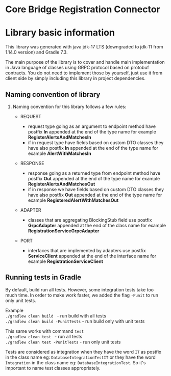 # Core Bridge Registration Connector

# Library basic information

This library was generated with java jdk-17 LTS (downgraded to jdk-11 from 1.14.0 version) and Gradle 7.3.

The main purpose of the library is to cover and handle main implementation in Java language of
classes using GRPC protocol based on protobuf contracts. You do not need to implement those by
yourself, just use it from client side by simply including this library in project dependencies.

## Naming convention of library

1. Naming convention for this library follows a few rules:

    - REQUEST
        - request type going as an argument to endpoint method have postfix **In** appended at the
          end of the type name for example **RegisterAlertsAndMatchesIn**
        - if in request type have fields based on custom DTO classes they have also postfix
          **In** appended at the end of the type name for example **AlertWithMatchesIn**

    - RESPONSE
        - response going as a returned type from endpoint method have postfix **Out** appended at
          the end of the type name for example **RegisterAlertsAndMatchesOut**
        - if in response we have fields based on custom DTO classes they have also postfix **Out**
          appended at the end of the type name for example **RegisteredAlertWithMatchesOut**

    - ADAPTER
        - classes that are aggregating BlockingStub field use postfix **GrpcAdapter**
          appended at the end of the class name for example **RegistrationServiceGrpcAdapter**

    - PORT
        - interfaces that are implemented by adapters use postfix **ServiceClient**
          appended at the end of the interface name for example **RegistrationServiceClient**

## Running tests in Gradle

By default, build run all tests. However, some integration tests take too much time. In order to
make work faster, we added the flag `-Punit` to run only unit tests. <br>

Example <br>
`./gradlew clean build ` - run build with all tests <br>
`./gradlew clean build -PunitTests` - run build only with unit tests

This same works with command `test` <br>
`./gradlew clean test ` - run all tests <br>
`./gradlew clean test -PunitTests` - run only unit tests

Tests are considered as integration when they have the word `IT` as postfix in the class name
eg: `DatabaseIntegrationTestIT` or they have the word `Integration` in the class name
eg: `DatabaseIntegrationTest`. So it's important to name test classes appropriately.
